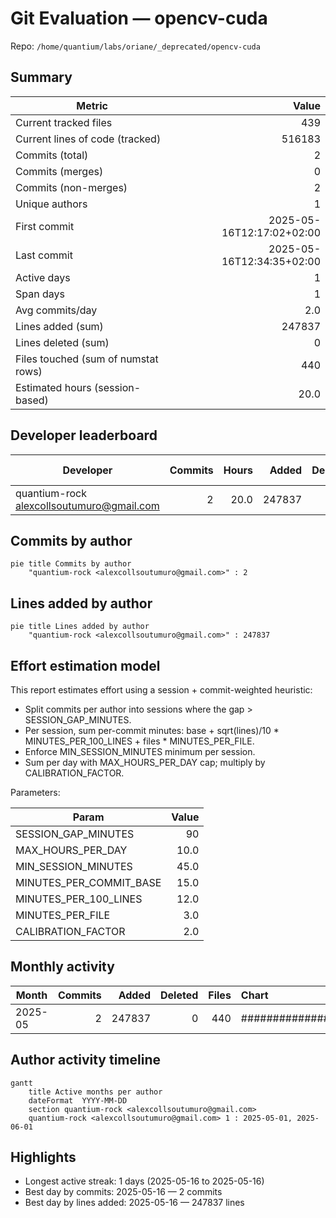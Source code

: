 # Git Evaluation — opencv-cuda

Repo: `/home/quantium/labs/oriane/_deprecated/opencv-cuda`

## Summary

| Metric | Value |
|---|---:|
| Current tracked files | 439 |
| Current lines of code (tracked) | 516183 |
| Commits (total) | 2 |
| Commits (merges) | 0 |
| Commits (non-merges) | 2 |
| Unique authors | 1 |
| First commit | 2025-05-16T12:17:02+02:00 |
| Last commit | 2025-05-16T12:34:35+02:00 |
| Active days | 1 |
| Span days | 1 |
| Avg commits/day | 2.0 |
| Lines added (sum) | 247837 |
| Lines deleted (sum) | 0 |
| Files touched (sum of numstat rows) | 440 |
| Estimated hours (session-based) | 20.0 |

## Developer leaderboard

| Developer | Commits | Hours | Added | Deleted | Files | Active days | First | Last | Avg size | Median size | Stars |
|---|---:|---:|---:|---:|---:|---:|---|---|---:|---:|:--:
| quantium-rock <alexcollsoutumuro@gmail.com> | 2 | 20.0 | 247837 | 0 | 440 | 1 | 2025-05-16T12:17:02+02:00 | 2025-05-16T12:34:35+02:00 | 123918.5 | 123918.5 | ★★★★★ |

## Commits by author

```mermaid
pie title Commits by author
    "quantium-rock <alexcollsoutumuro@gmail.com>" : 2
```

## Lines added by author

```mermaid
pie title Lines added by author
    "quantium-rock <alexcollsoutumuro@gmail.com>" : 247837
```

## Effort estimation model

This report estimates effort using a session + commit-weighted heuristic:
- Split commits per author into sessions where the gap > SESSION_GAP_MINUTES.
- Per session, sum per-commit minutes: base + sqrt(lines)/10 * MINUTES_PER_100_LINES + files * MINUTES_PER_FILE.
- Enforce MIN_SESSION_MINUTES minimum per session.
- Sum per day with MAX_HOURS_PER_DAY cap; multiply by CALIBRATION_FACTOR.

Parameters:

| Param | Value |
|---|---:|
| SESSION_GAP_MINUTES | 90 |
| MAX_HOURS_PER_DAY | 10.0 |
| MIN_SESSION_MINUTES | 45.0 |
| MINUTES_PER_COMMIT_BASE | 15.0 |
| MINUTES_PER_100_LINES | 12.0 |
| MINUTES_PER_FILE | 3.0 |
| CALIBRATION_FACTOR | 2.0 |

## Monthly activity

| Month | Commits | Added | Deleted | Files | Chart |
|---|---:|---:|---:|---:|:---|
| 2025-05 | 2 | 247837 | 0 | 440 | ######################################## |

## Author activity timeline

```mermaid
gantt
    title Active months per author
    dateFormat  YYYY-MM-DD
    section quantium-rock <alexcollsoutumuro@gmail.com>
    quantium-rock <alexcollsoutumuro@gmail.com> 1 : 2025-05-01, 2025-06-01
```

## Highlights

- Longest active streak: 1 days (2025-05-16 to 2025-05-16)
- Best day by commits: 2025-05-16 — 2 commits
- Best day by lines added: 2025-05-16 — 247837 lines


